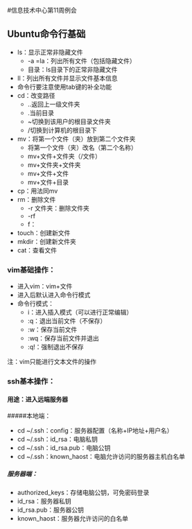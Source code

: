 #信息技术中心第11周例会

## Ubuntu命令行基础

- ls：显示正常非隐藏文件
  -  -a =la：列出所有文件（包括隐藏文件）
  -  目录：ls目录下的正常非隐藏文件
- ll：列出所有文件并显示文件基本信息
- 命令行要注意使用tab键的补全功能
- cd：改变路径
  - ..返回上一级文件夹
  - .当前目录
  - ~切换到该用户的根目录文件夹
  - /切换到计算机的根目录下
- mv：将第一个文件（夹）放到第二个文件夹
  - 将第一个文件（夹）改名（第二个名称）
  - mv+文件+文件夹（/文件）
  - mv+文件夹+文件夹
  - mv+文件+文件
  - mv+文件+目录
- cp：用法同mv
- rm：删除文件
  - -r 文件夹：删除文件夹
  - -rf
  - f：
- touch：创建新文件
- mkdir：创建新文件夹
- cat：查看文件

### vim基础操作：

- 进入vim：vim+文件
- 进入后默认进入命令行模式
- 命令行模式：
  - i：进入插入模式（可以进行正常编辑）
  - :q：退出当前文件（不保存）
  - :w：保存当前文件
  - :wq：保存当前文件并退出
  - :q!：强制退出不保存

注：vim只能进行文本文件的操作

### ssh基本操作：

#### 用途：进入远端服务器

#####本地端：

- cd ~/.ssh：config：服务器配置（名称+IP地址+用户名）
- cd ~/.ssh：id_rsa：电脑私钥
- cd ~/.ssh：id_rsa.pub：电脑公钥
- cd ~/.ssh：known_haost：电脑允许访问的服务器主机白名单

##### 服务器端：

- authorized_keys：存储电脑公钥，可免密码登录
- id_rsa：服务器私钥
- id_rsa.pub：服务器公钥
- known_haost：服务器允许访问的白名单